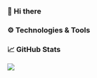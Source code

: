 ### 👋 Hi there

### ⚙️ Technologies & Tools 

### 📈 GitHub Stats
<img align="center" src="https://github-readme-stats.vercel.app/api/top-langs/?username=victorbobkov&theme=<THEME_NAME>" />

<!--
**victorbobkov/victorbobkov** is a ✨ _special_ ✨ repository because its `README.md` (this file) appears on your GitHub profile.

Here are some ideas to get you started:

- 🔭 I’m currently working on ...
- 🌱 I’m currently learning ...
- 👯 I’m looking to collaborate on ...
- 🤔 I’m looking for help with ...
- 💬 Ask me about ...
- 📫 How to reach me: ...
- 😄 Pronouns: ...
- ⚡ Fun fact: ...
-->
